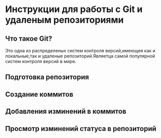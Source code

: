 # Инструкции для работы с Git и удаленым репозиториями

## Что такое Git?

Это одна из распределеных систем контроля версий,имеющея как и локальные,так и удаленые репозиторий.Являетца самой популярной систем контроля версий в мире.


## Подготовка репозитория

## Создание коммитов

## Добавления изминений в коммитов

## Просмотр изминений статуса в репозиторий

## 